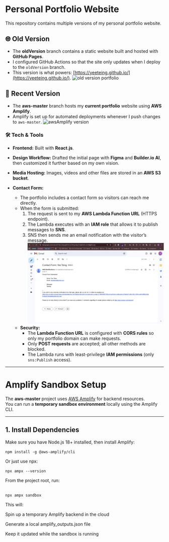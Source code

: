 # Personal Portfolio Website

This repository contains multiple versions of my personal portfolio website.

## 🌐 Old Version
- The **oldVersion** branch contains a static website built and hosted with **GitHub Pages**.
- I configured GitHub Actions so that the site only updates when I deploy to the `oldVersion` branch.
- This version is what powers: [https://yeeteing.github.io/](https://yeeteing.github.io/).
![old version portfolio](gitAssets/oldVersion-page.png)


## 🚀 Recent Version
- The **aws-master** branch hosts my **current portfolio** website using **AWS Amplify**.
- Amplify is set up for automated deployments whenever I push changes to `aws-master`.
![awsAmplify version](gitAssets/awsAmplify-version.gif)

### 🛠️ Tech & Tools
- **Frontend:** Built with **React.js**.  
- **Design Workflow:** Drafted the initial page with **Figma** and **Builder.io AI**, then customized it further based on my own vision.  
- **Media Hosting:** Images, videos and other files are stored in an **AWS S3 bucket**.  

- **Contact Form:**  
  - The portfolio includes a contact form so visitors can reach me directly.  
  - When the form is submitted:
    1. The request is sent to my **AWS Lambda Function URL** (HTTPS endpoint).  
    2. The Lambda executes with an **IAM role** that allows it to publish messages to **SNS**.  
    3. SNS then sends me an email notification with the visitor’s message.  
![contact form email](gitAssets/contactFormEmail.png)
  - **Security:**  
    - The **Lambda Function URL** is configured with **CORS rules** so only my portfolio domain can make requests.  
    - Only **POST requests** are accepted; all other methods are blocked.  
    - The Lambda runs with least-privilege **IAM permissions** (only `sns:Publish` access).  
---
# Amplify Sandbox Setup

The **aws-master** project uses [AWS Amplify](https://docs.amplify.aws/) for backend resources.  
You can run a **temporary sandbox environment** locally using the Amplify CLI.

---

## 1. Install Dependencies

Make sure you have Node.js 18+ installed, then install Amplify:

```
npm install -g @aws-amplify/cli
```
Or just use npx:
```
npx ampx --version
```
From the project root, run:
```

npx ampx sandbox
```

This will:

Spin up a temporary Amplify backend in the cloud

Generate a local amplify_outputs.json file

Keep it updated while the sandbox is running